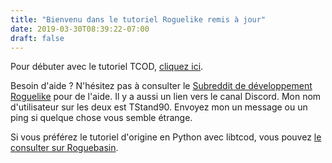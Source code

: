 ```yaml
---
title: "Bienvenu dans le tutoriel Roguelike remis à jour"
date: 2019-03-30T08:39:22-07:00
draft: false
---
```


Pour débuter avec le tutoriel TCOD, [cliquez ici](/tutorials/tcod/).

Besoin d'aide ? N'hésitez pas à consulter le
[Subreddit de développement Roguelike](https://www.reddit.com/r/roguelikedev)
pour de l'aide. Il y a aussi un lien vers le canal Discord. Mon nom d'utilisateur sur les deux est
TStand90. Envoyez mon un message ou un ping si quelque chose vous semble étrange.

Si vous préférez le tutoriel d'origine en Python avec libtcod, vous pouvez
[le consulter sur Roguebasin](http://www.roguebasin.com/index.php?title=Complete_Roguelike_Tutorial,_using_python%2Blibtcod).
